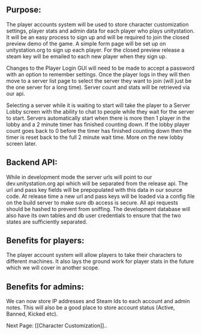 ## Purpose:

 The player accounts system will be used to store character customization settings, player stats and admin data for each player who plays unitystation. It will be an easy process to sign up and will be required to join the closed preview demo of the game. A simple form page will be set up on unitystation.org to sign up each player. For the closed preview release a steam key will be emailed to each new player when they sign up. 

Changes to the Player Login GUI will need to be made to accept a password with an option to remember settings. Once the player logs in they will then move to a server list page to select the server they want to join (will just be the one server for a long time). Server count and stats will be retrieved via our api.

Selecting a server while it is waiting to start will take the player to a Server Lobby screen with the ability to chat to people while they wait for the server to start. Servers automatically start when there is more then 1 player in the lobby and a 2 minute timer has finished counting down. If the lobby player count goes back to 0 before the timer has finished counting down then the timer is reset back to the full 2 minute wait time. More on the new lobby screen later.

## Backend API:
While in development mode the server urls will point to our dev.unitystation.org api which will be separated from the release api. The url and pass key fields will be prepopulated with this data in our source code. At release time a new url and pass keys will be loaded via a config file on the build server to make sure db access is secure. All api requests should be hashed to prevent from sniffing. The development database will also have its own tables and db user credentials to ensure that the two states are sufficiently separated.

## Benefits for players:

The player account system will allow players to take their characters to different machines. It also lays the ground work for player stats in the future which we will cover in another scope.

## Benefits for admins:

We can now store IP addresses and Steam Ids to each account and admin notes. This will also be a good place to store account status (Active, Banned, Kicked etc). 

Next Page: [[Character Customization]]..